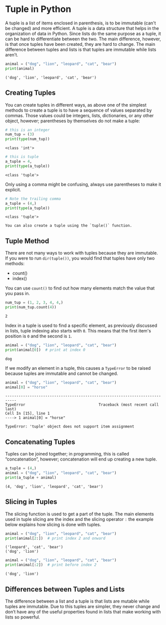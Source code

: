 # Tuple in Python

A tuple is a list of items enclosed in parenthesis, is to be immutable (can't be changed) and more efficient. A tuple is a data structure that helps in the organization of data in Python. Since lists do the same purpose as a tuple, it can be hard to differentiate between the two. The main difference, however, is that once tuples have been created, they are hard to change. The main difference between tuples and lists is that tuples are immutable while lists aren’t.

```py
animal = ("dog", "lion", "leopard", "cat", "bear")
print(animal)
```

```console
('dog', 'lion', 'leopard', 'cat', 'bear')
```

## Creating Tuples

You can create tuples in different ways, as above one of the simplest methods to create a tuple is to have a sequence of values separated by commas. Those values could be integers, lists, dictionaries, or any other object, however; parentheses by themselves do not make a tuple:

```py
# this is an integer
num_tup = (3)
print(type(num_tup))
```

```console
<class 'int'>
```

```py
# this is tuple
a_tuple = 4,
print(type(a_tuple))
```

```console
<class 'tuple'>
```

Only using a comma might be confusing, always use parentheses to make it explicit.

```py
# Note the trailing comma
a_tuple = (4,)
print(type(a_tuple))
```

```console
<class 'tuple'>
```

```{Note}
You can also create a tuple using the `tuple()` function.
```

## Tuple Method

There are not many ways to work with tuples because they are immutable. If you were to run `dir(tuple())`, you would find that tuples have only two methods:

- count()
- index()

You can use `count()` to find out how many elements match the value that you pass in.

```py
num_tup = (1, 2, 3, 4, 4,)
print(num_tup.count(4))
```

```console
2
```

Index in a tuple is used to find a specific element, as previously discussed in lists, tuple indexing also starts with `0`. This means that the first item's position is `0` and the second is `1`.

```py
animal = ("dog", "lion", "leopard", "cat", "bear")
print(animal[0])  # print at index 0
```

```console
dog
```

If we modify an element in a tuple, this causes a `TypeError` to be raised because tuples are immutable and cannot be changed.

```py
animal = ("dog", "lion", "leopard", "cat", "bear")
animal[0] = "horse"
```

```console
---------------------------------------------------------------------------
TypeError                                 Traceback (most recent call last)
Cell In [15], line 1
----> 1 animal[0] = "horse"

TypeError: 'tuple' object does not support item assignment
```

## Concatenating Tuples

Tuples can be joined together; in programming, this is called “concatenation”, however; concatenation will end up creating a new tuple.

```py
a_tuple = (4,)
animal = ("dog", "lion", "leopard", "cat", "bear")
print(a_tuple + animal)
```

```console
(4, 'dog', 'lion', 'leopard', 'cat', 'bear')
```

## Slicing in Tuples

The slicing function is used to get a part of the tuple. The main elements used in tuple slicing are the index and the slicing operator `:` the example below explains how slicing is done with tuples.

```py
animal = ("dog", "lion", "leopard", "cat", "bear")
print(animal[2:])  # print index 2 and onward
```

```console
('leopard', 'cat', 'bear')
('dog', 'lion')
```

```py
animal = ("dog", "lion", "leopard", "cat", "bear")
print(animal[:2])  # print before index 2
```

```console
('dog', 'lion')
```

## Differences between Tuples and Lists

The difference between a list and a tuple is that lists are mutable while tuples are immutable. Due to this tuples are simpler, they never change and don’t have any of the useful properties found in lists that make working with lists so powerful.
